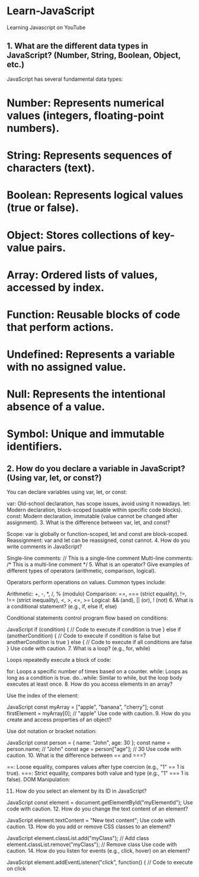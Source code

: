 # Learn-JavaScript
Learning Javascript on YouTube


## 1. What are the different data types in JavaScript? (Number, String, Boolean, Object, etc.)

JavaScript has several fundamental data types:

# Number: Represents numerical values (integers, floating-point numbers).
# String: Represents sequences of characters (text).
# Boolean: Represents logical values (true or false).
# Object: Stores collections of key-value pairs.
# Array: Ordered lists of values, accessed by index.
# Function: Reusable blocks of code that perform actions.
# Undefined: Represents a variable with no assigned value.
# Null: Represents the intentional absence of a value.
# Symbol: Unique and immutable identifiers.

## 2. How do you declare a variable in JavaScript? (Using var, let, or const?)

You can declare variables using var, let, or const:

var: Old-school declaration, has scope issues, avoid using it nowadays.
let: Modern declaration, block-scoped (usable within specific code blocks).
const: Modern declaration, immutable (value cannot be changed after assignment).
3. What is the difference between var, let, and const?

Scope: var is globally or function-scoped, let and const are block-scoped.
Reassignment: var and let can be reassigned, const cannot.
4. How do you write comments in JavaScript?

Single-line comments: // This is a single-line comment
Multi-line comments: /* This is a multi-line comment */
5. What is an operator? Give examples of different types of operators (arithmetic, comparison, logical).

Operators perform operations on values. Common types include:

Arithmetic: +, -, *, /, % (modulo)
Comparison: ==, === (strict equality), !=, !== (strict inequality), <, >, <=, >=
Logical: && (and), || (or), ! (not)
6. What is a conditional statement? (e.g., if, else if, else)

Conditional statements control program flow based on conditions:

JavaScript
if (condition) {
  // Code to execute if condition is true
} else if (anotherCondition) {
  // Code to execute if condition is false but anotherCondition is true
} else {
  // Code to execute if all conditions are false
}
Use code with caution.
7. What is a loop? (e.g., for, while)

Loops repeatedly execute a block of code:

for: Loops a specific number of times based on a counter.
while: Loops as long as a condition is true.
do...while: Similar to while, but the loop body executes at least once.
8. How do you access elements in an array?

Use the index of the element:

JavaScript
const myArray = ["apple", "banana", "cherry"];
const firstElement = myArray[0]; // "apple"
Use code with caution.
9. How do you create and access properties of an object?

Use dot notation or bracket notation:

JavaScript
const person = { name: "John", age: 30 };
const name = person.name; // "John"
const age = person["age"]; // 30
Use code with caution.
10. What is the difference between == and ===?

==: Loose equality, compares values after type coercion (e.g., "1" == 1 is true).
===: Strict equality, compares both value and type (e.g., "1" === 1 is false).
DOM Manipulation:

11. How do you select an element by its ID in JavaScript?

JavaScript
const element = document.getElementById("myElementId");
Use code with caution.
12. How do you change the text content of an element?

JavaScript
element.textContent = "New text content";
Use code with caution.
13. How do you add or remove CSS classes to an element?

JavaScript
element.classList.add("myClass"); // Add class
element.classList.remove("myClass"); // Remove class
Use code with caution.
14. How do you listen for events (e.g., click, hover) on an element?

JavaScript
element.addEventListener("click", function() {
  // Code to execute on click